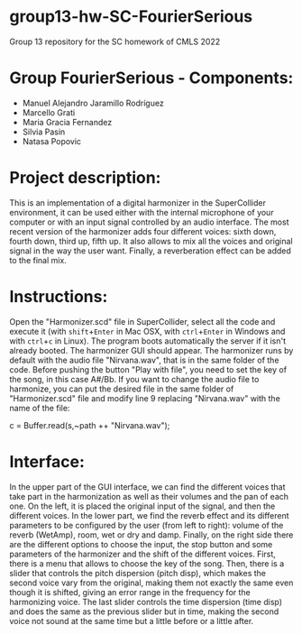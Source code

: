 # group13-hw-SC-FourierSerious
Group 13 repository for the SC homework of CMLS 2022

# Group FourierSerious - Components:
- Manuel Alejandro Jaramillo Rodríguez
- Marcello Grati
- Maria Gracia Fernandez
- Silvia Pasin
- Natasa Popovic

# Project description:
This is an implementation of a digital harmonizer in the SuperCollider environment, it can be used either with the internal microphone of your computer or with an input signal controlled by an audio interface. The most recent version of the harmonizer adds four different voices: sixth down, fourth down, third up, fifth up. It also allows to mix all the voices and original signal in the way the user want. Finally, a reverberation effect can be added to the final mix. 

# Instructions:
Open the "Harmonizer.scd" file in SuperCollider, select all the code and execute it (with `shift`+`Enter` in Mac OSX, with `ctrl`+`Enter` in Windows and with `ctrl`+`c` in Linux). The program boots automatically the server if it isn't already booted. The harmonizer GUI should appear. The harmonizer runs by default with the audio file "Nirvana.wav", that is in the same folder of the code. Before pushing the button "Play with file", you need to set the key of the song, in this case A#/Bb. If you want to change the audio file to harmonize, you can put the desired file in the same folder of "Harmonizer.scd" file and modify line 9 replacing "Nirvana.wav" with the name of the file:

c = Buffer.read(s,~path ++ "Nirvana.wav");

# Interface:
In the upper part of the GUI interface, we can find the different voices that take part in the harmonization as well as their volumes and the pan of each one. On the left, it is placed the original input of the signal, and then the different voices.
In the lower part, we find the reverb effect and its different parameters to be configured by the user (from left to right): volume of the reverb (WetAmp), room, wet or dry and damp. 
Finally, on the right side there are the different options to choose the input, the stop button and some parameters of the harmonizer and the shift of the different voices. First, there is a menu that allows to choose the key of the song. Then, there is a slider that controls the pitch dispersion (pitch disp), which makes the second voice vary from the original, making them not exactly the same even though it is shifted, giving an error range in the frequency for the harmonizing voice. The last slider controls the time dispersion (time disp) and does the same as the previous slider but in time, making the second voice not sound at the same time but a little before or a little after.
